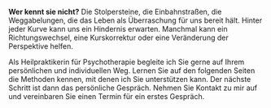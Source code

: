 **Wer kennt sie nicht?**
Die Stolpersteine, die Einbahnstraßen, die Weggabelungen, die das Leben als Überraschung für uns bereit hält. Hinter jeder Kurve kann uns ein Hindernis erwarten. Manchmal kann ein Richtungswechsel, eine Kurskorrektur oder eine Veränderung der Perspektive helfen.

Als Heilpraktikerin für Psychotherapie begleite ich Sie gerne auf Ihrem persönlichen und individuellen Weg. Lernen Sie auf den folgenden Seiten die Methoden kennen, mit denen ich Sie unterstützen kann. Der nächste Schritt ist dann das persönliche Gespräch. Nehmen Sie Kontakt zu mir auf und vereinbaren Sie einen Termin für ein erstes Gespräch.
